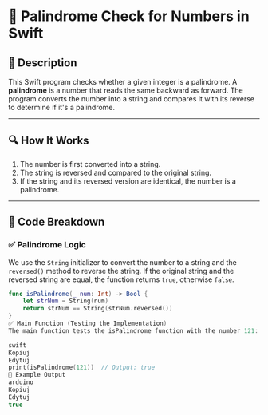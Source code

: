 # 📌 Palindrome Check for Numbers in Swift

## 🚀 Description
This Swift program checks whether a given integer is a palindrome. A **palindrome** is a number that reads the same backward as forward. The program converts the number into a string and compares it with its reverse to determine if it's a palindrome.

---

## 🔍 How It Works
1. The number is first converted into a string.
2. The string is reversed and compared to the original string.
3. If the string and its reversed version are identical, the number is a palindrome.

---

## 📂 Code Breakdown

### ✅ **Palindrome Logic**

We use the `String` initializer to convert the number to a string and the `reversed()` method to reverse the string. If the original string and the reversed string are equal, the function returns `true`, otherwise `false`.

```swift
func isPalindrome(_ num: Int) -> Bool {
    let strNum = String(num)
    return strNum == String(strNum.reversed())
}
✅ Main Function (Testing the Implementation)
The main function tests the isPalindrome function with the number 121:

swift
Kopiuj
Edytuj
print(isPalindrome(121))  // Output: true
🎯 Example Output
arduino
Kopiuj
Edytuj
true
